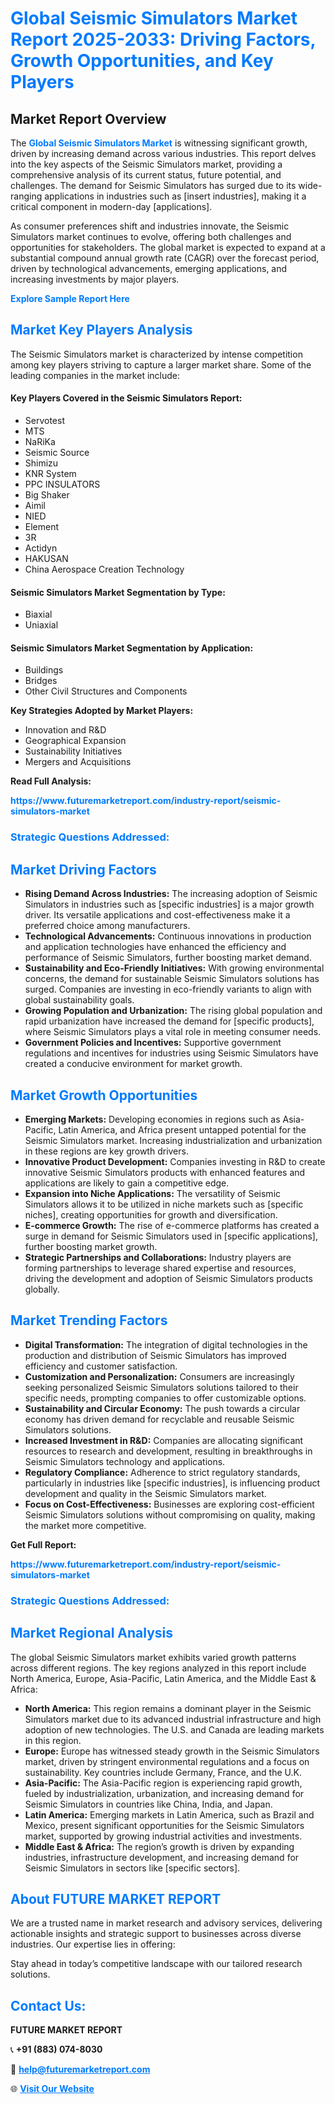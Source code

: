 <h1 style="color: #007BFF;">Global Seismic Simulators Market Report 2025-2033: Driving Factors, Growth Opportunities, and Key Players</h1>

<section id="overview">
<h2>Market Report Overview</h2>
<p>The <a href="https://www.futuremarketreport.com/industry-report/seismic-simulators-market" style="color: #007BFF; text-decoration: none;"><strong>Global Seismic Simulators Market</strong></a> is witnessing significant growth, driven by increasing demand across various industries. This report delves into the key aspects of the Seismic Simulators market, providing a comprehensive analysis of its current status, future potential, and challenges. The demand for Seismic Simulators has surged due to its wide-ranging applications in industries such as [insert industries], making it a critical component in modern-day [applications].</p>
<p>As consumer preferences shift and industries innovate, the Seismic Simulators market continues to evolve, offering both challenges and opportunities for stakeholders. The global market is expected to expand at a substantial compound annual growth rate (CAGR) over the forecast period, driven by technological advancements, emerging applications, and increasing investments by major players.</p>
</section>

<section id="overview">
<p><a href="https://www.futuremarketreport.com/request-sample/reportId=92207" style="color: #007BFF; text-decoration: none;"><strong>Explore Sample Report Here</strong></a></p>
</section>

<section id="key-players">
<h2 style="color: #007BFF;">Market Key Players Analysis</h2>
<p>The Seismic Simulators market is characterized by intense competition among key players striving to capture a larger market share. Some of the leading companies in the market include:</p>
<h4>Key Players Covered in the Seismic Simulators Report:</h4>
<ul><li>Servotest</li><li>MTS</li><li>NaRiKa</li><li>Seismic Source</li><li>Shimizu</li><li>KNR System</li><li>PPC INSULATORS</li><li>Big Shaker</li><li>Aimil</li><li>NIED</li><li>Element</li><li>3R</li><li>Actidyn</li><li>HAKUSAN</li><li>China Aerospace Creation Technology</li></ul>
<h4>Seismic Simulators Market Segmentation by Type:</h4>
<ul><li>Biaxial</li><li>Uniaxial</li></ul>

<h4>Seismic Simulators Market Segmentation by Application:</h4>
<ul><li>Buildings</li><li>Bridges</li><li>Other Civil Structures and Components</li></ul>
<p><strong>Key Strategies Adopted by Market Players:</strong></p>
<ul>
<li>Innovation and R&D</li>
<li>Geographical Expansion</li>
<li>Sustainability Initiatives</li>
<li>Mergers and Acquisitions</li>
</ul>
</section>

<section>
<p><strong>Read Full Analysis: </strong></p><a href="https://www.futuremarketreport.com/industry-report/seismic-simulators-market" style="color: #007BFF; text-decoration: none;"><strong>https://www.futuremarketreport.com/industry-report/seismic-simulators-market</strong></a>
<h3 style="color: #007BFF;">Strategic Questions Addressed:</h3>
</section>

<section id="driving-factors">
<h2 style="color: #007BFF;">Market Driving Factors</h2>
<ul>
<li><strong>Rising Demand Across Industries:</strong> The increasing adoption of Seismic Simulators in industries such as [specific industries] is a major growth driver. Its versatile applications and cost-effectiveness make it a preferred choice among manufacturers.</li>
<li><strong>Technological Advancements:</strong> Continuous innovations in production and application technologies have enhanced the efficiency and performance of Seismic Simulators, further boosting market demand.</li>
<li><strong>Sustainability and Eco-Friendly Initiatives:</strong> With growing environmental concerns, the demand for sustainable Seismic Simulators solutions has surged. Companies are investing in eco-friendly variants to align with global sustainability goals.</li>
<li><strong>Growing Population and Urbanization:</strong> The rising global population and rapid urbanization have increased the demand for [specific products], where Seismic Simulators plays a vital role in meeting consumer needs.</li>
<li><strong>Government Policies and Incentives:</strong> Supportive government regulations and incentives for industries using Seismic Simulators have created a conducive environment for market growth.</li>
</ul>
</section>

<section id="growth-opportunities">
<h2 style="color: #007BFF;">Market Growth Opportunities</h2>
<ul>
<li><strong>Emerging Markets:</strong> Developing economies in regions such as Asia-Pacific, Latin America, and Africa present untapped potential for the Seismic Simulators market. Increasing industrialization and urbanization in these regions are key growth drivers.</li>
<li><strong>Innovative Product Development:</strong> Companies investing in R&D to create innovative Seismic Simulators products with enhanced features and applications are likely to gain a competitive edge.</li>
<li><strong>Expansion into Niche Applications:</strong> The versatility of Seismic Simulators allows it to be utilized in niche markets such as [specific niches], creating opportunities for growth and diversification.</li>
<li><strong>E-commerce Growth:</strong> The rise of e-commerce platforms has created a surge in demand for Seismic Simulators used in [specific applications], further boosting market growth.</li>
<li><strong>Strategic Partnerships and Collaborations:</strong> Industry players are forming partnerships to leverage shared expertise and resources, driving the development and adoption of Seismic Simulators products globally.</li>
</ul>
</section>

<section id="trending-factors">
<h2 style="color: #007BFF;">Market Trending Factors</h2>
<ul>
<li><strong>Digital Transformation:</strong> The integration of digital technologies in the production and distribution of Seismic Simulators has improved efficiency and customer satisfaction.</li>
<li><strong>Customization and Personalization:</strong> Consumers are increasingly seeking personalized Seismic Simulators solutions tailored to their specific needs, prompting companies to offer customizable options.</li>
<li><strong>Sustainability and Circular Economy:</strong> The push towards a circular economy has driven demand for recyclable and reusable Seismic Simulators solutions.</li>
<li><strong>Increased Investment in R&D:</strong> Companies are allocating significant resources to research and development, resulting in breakthroughs in Seismic Simulators technology and applications.</li>
<li><strong>Regulatory Compliance:</strong> Adherence to strict regulatory standards, particularly in industries like [specific industries], is influencing product development and quality in the Seismic Simulators market.</li>
<li><strong>Focus on Cost-Effectiveness:</strong> Businesses are exploring cost-efficient Seismic Simulators solutions without compromising on quality, making the market more competitive.</li>
</ul>
</section>

<section>
<p><strong>Get Full Report: </strong></p><a href="https://www.futuremarketreport.com/industry-report/seismic-simulators-market" style="color: #007BFF; text-decoration: none;"><strong>https://www.futuremarketreport.com/industry-report/seismic-simulators-market</strong></a>
<h3 style="color: #007BFF;">Strategic Questions Addressed:</h3>
</section>


<section id="regional-analysis">
<h2 style="color: #007BFF;">Market Regional Analysis</h2>
<p>The global Seismic Simulators market exhibits varied growth patterns across different regions. The key regions analyzed in this report include North America, Europe, Asia-Pacific, Latin America, and the Middle East & Africa:</p>
<ul>
<li><strong>North America:</strong> This region remains a dominant player in the Seismic Simulators market due to its advanced industrial infrastructure and high adoption of new technologies. The U.S. and Canada are leading markets in this region.</li>
<li><strong>Europe:</strong> Europe has witnessed steady growth in the Seismic Simulators market, driven by stringent environmental regulations and a focus on sustainability. Key countries include Germany, France, and the U.K.</li>
<li><strong>Asia-Pacific:</strong> The Asia-Pacific region is experiencing rapid growth, fueled by industrialization, urbanization, and increasing demand for Seismic Simulators in countries like China, India, and Japan.</li>
<li><strong>Latin America:</strong> Emerging markets in Latin America, such as Brazil and Mexico, present significant opportunities for the Seismic Simulators market, supported by growing industrial activities and investments.</li>
<li><strong>Middle East & Africa:</strong> The region’s growth is driven by expanding industries, infrastructure development, and increasing demand for Seismic Simulators in sectors like [specific sectors].</li>
</ul>
</section>

<footer>
<h2 style="color: #007BFF;">About FUTURE MARKET REPORT</h2>
<p>We are a trusted name in market research and advisory services, delivering actionable insights and strategic support to businesses across diverse industries. Our expertise lies in offering:</p>

<p>Stay ahead in today’s competitive landscape with our tailored research solutions.</p>

<h2 style="color: #007BFF;">Contact Us:</h2>
<p><strong>FUTURE MARKET REPORT</strong></p>
<p>📞 <strong>+91 (883) 074-8030</strong></p>
<p>📧 <strong><a href="mailto:help@futuremarketreport.com" style="color: #007BFF;">help@futuremarketreport.com</a></strong></p>
<p>🌐 <strong><a href="https://www.futuremarketreport.com/" style="color: #007BFF;">Visit Our Website</a></strong></p>
</footer>